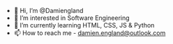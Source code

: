 - 👋 Hi, I’m @Damiengland
- 👀 I’m interested in Software Engineering
- 🌱 I’m currently learning HTML, CSS, JS & Python 
- 📫 How to reach me - damien.england@outlook.com

<!---
Damiengland/Damiengland is a ✨ special ✨ repository because its `README.md` (this file) appears on your GitHub profile.
You can click the Preview link to take a look at your changes.
--->

